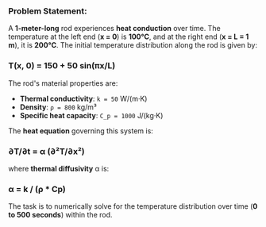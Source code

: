 ### Problem Statement:

A **1-meter-long** rod experiences **heat conduction** over time. The temperature at the left end (**x = 0**) is **100°C**, and at the right end (**x = L = 1 m**), it is **200°C**. The initial temperature distribution along the rod is given by:

### T(x, 0) = 150 + 50 sin(πx/L)

The rod's material properties are:

*   **Thermal conductivity**: `k = 50` W/(m·K)
*   **Density**: `ρ = 800` kg/m³
*   **Specific heat capacity**: `C_p = 1000` J/(kg·K)

The **heat equation** governing this system is:

### ∂T/∂t = α (∂²T/∂x²)

where **thermal diffusivity** α is:

### α = k / (ρ * Cp)

The task is to numerically solve for the temperature distribution over time (**0 to 500 seconds**) within the rod.

